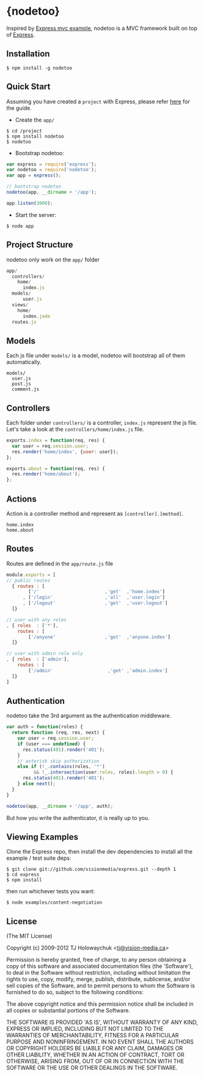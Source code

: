 {nodetoo}
=========
Inspired by [Express mvc example](https://github.com/visionmedia/express/tree/master/examples/mvc), nodetoo is a MVC framework built on top of [Express](expressjs.com).

## Installation

    $ npm install -g nodetoo

## Quick Start

Assuming you have created a `project` with Express, please refer [here](http://expressjs.com/guide.html) for the guide.  

- Create the `app/`

```
$ cd /project
$ npm install nodetoo
$ nodetoo
``` 

- Bootstrap nodetoo:

```js
var express = require('express');
var nodetoo = require('nodetoo');
var app = express();

// bootstrap nodetoo
nodetoo(app, __dirname + '/app');

app.listen(3000);
```

- Start the server:

```
$ node app
```

## Project Structure

nodetoo only work on the `app/` folder

```js
app/
  controllers/
    home/
      index.js
  models/
      user.js
  views/
    home/
      index.jade
  routes.js
```

## Models

Each js file under `models/` is a model, nodetoo will bootstrap all of them automatically. 

```
models/
  user.js
  post.js
  comment.js
```

## Controllers

Each folder under `controllers/` is a controller, `index.js` represent the js file.  
Let's take a look at the `controllers/home/index.js` file.

```js
exports.index = function(req, res) {
  var user = req.session.user;
  res.render('home/index', {user: user});
};

exports.about = function(req, res) {
  res.render('home/about');
};
```

## Actions

Action is a controller method and represent as `[controller].[method]`.

```
home.index
home.about
```

## Routes

Routes are defined in the `app/route.js` file

```js
module.exports = [
// public routes  
  { routes : [
        ['/'                        ,'get'  ,'home.index']
      , ['/login'                   ,'all'  ,'user.login']
      , ['/logout'                  ,'get'  ,'user.logout']
  ]}

// user with any roles
, { roles  : ['*'],
    routes : [
        ['/anyone'                  ,'get'  ,'anyone.index']
  ]}

// user with admin role only
, { roles  : ['admin'],
    routes : [
        ['/admin'                    ,'get' ,'admin.index']
  ]}
]
```

## Authentication

nodetoo take the 3rd argument as the authentication middleware.

```js
var auth = function(roles) {
  return function (req, res, next) {
    var user = req.session.user;
    if (user === undefined) {
      res.status(401).render('401');
    } 
    // asterisk skip authorization
    else if (!_.contains(roles, '*') 
          && !_.intersection(user.roles, roles).length > 0) {
      res.status(401).render('401');
    } else next();
  }
}

nodetoo(app, __dirname + '/app', auth);
```
But how you write the authenticator, it is really up to you.

## Viewing Examples

Clone the Express repo, then install the dev dependencies to install all the example / test suite deps:

    $ git clone git://github.com/visionmedia/express.git --depth 1
    $ cd express
    $ npm install

then run whichever tests you want:

    $ node examples/content-negotiation

## License

(The MIT License)

Copyright (c) 2009-2012 TJ Holowaychuk &lt;tj@vision-media.ca&gt;

Permission is hereby granted, free of charge, to any person obtaining
a copy of this software and associated documentation files (the
'Software'), to deal in the Software without restriction, including
without limitation the rights to use, copy, modify, merge, publish,
distribute, sublicense, and/or sell copies of the Software, and to
permit persons to whom the Software is furnished to do so, subject to
the following conditions:

The above copyright notice and this permission notice shall be
included in all copies or substantial portions of the Software.

THE SOFTWARE IS PROVIDED 'AS IS', WITHOUT WARRANTY OF ANY KIND,
EXPRESS OR IMPLIED, INCLUDING BUT NOT LIMITED TO THE WARRANTIES OF
MERCHANTABILITY, FITNESS FOR A PARTICULAR PURPOSE AND NONINFRINGEMENT.
IN NO EVENT SHALL THE AUTHORS OR COPYRIGHT HOLDERS BE LIABLE FOR ANY
CLAIM, DAMAGES OR OTHER LIABILITY, WHETHER IN AN ACTION OF CONTRACT,
TORT OR OTHERWISE, ARISING FROM, OUT OF OR IN CONNECTION WITH THE
SOFTWARE OR THE USE OR OTHER DEALINGS IN THE SOFTWARE.
